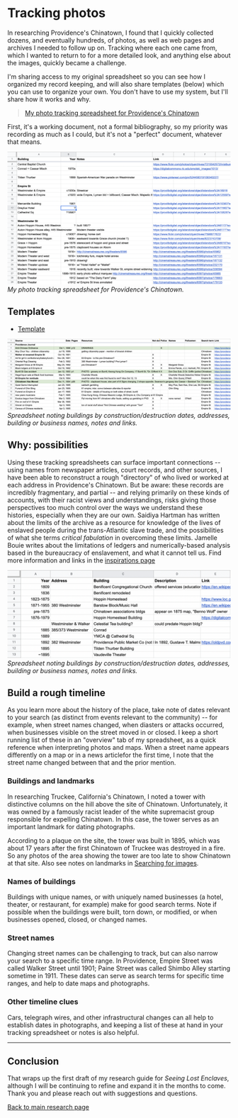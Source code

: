 # Tracking photos

In researching Providence's Chinatown, I found that I quickly collected dozens, and eventually hundreds, of photos, as well as web pages and archives I needed to follow up on. Tracking where each one came from, which I wanted to return to for a more detailed look, and anything else about the images, quickly became a challenge. 

I'm sharing access to my original spreadsheet so you can see how I organized my record keeping, and will also share templates (below) which you can use to organize your own. You don't have to use my system, but I'll share how it works and why. 

> [My photo tracking spreadsheet for Providence's Chinatown](https://docs.google.com/spreadsheets/d/1QN0UFXkYftnWY7G6bLlgcGm2uxCsbUcyRMfKfj_6y90/edit#gid=0)

First, it's a working document, not a formal bibliography, so my priority was recording as much as I could, but it's not a "perfect" document, whatever that means. 

![Screenshot of a photo tracking spreadsheet, with columns for Building, Year, Notes, and Link, and many entries organied by street name.](images/tracking-spreadsheet.png)
_My photo tracking spreadsheet for Providence's Chinatown._


## Templates 

* [Template](https://docs.google.com/spreadsheets/d/1na1BaZ8Op2iSwOGbWPYKhEflKvbEIm6IlLbMnkNj4TM/edit#gid=6183643)

![Screenshot of spreadsheet with columns Source, Date, Pages, Resources, Police, Names, Policemen, Search term, and Link, with short descriptions of articles about people, events, and addresses from the Providence Journal.](images/tracking-newspapers.png)
_Spreadsheet noting buildings by construction/destruction dates, addresses, building or business names, notes and links._


## Why: possibilities

Using these tracking spreadsheets can surface important connections -- using names from newspaper articles, court records, and other sources, I have been able to reconstruct a rough "directory" of who lived or worked at each address in Providence's Chinatown. But be aware: these records are incredibly fragmentary, and partial -- and relying primarily on these kinds of accounts, with their racist views and understandings, risks giving those perspectives too much control over the ways we understand these histories, especially when they are our own. Saidiya Hartman has written about the limits of the archive as a resource for knowledge of the lives of enslaved people during the trans-Atlantic slave trade, and the possibilities of what she terms _critical fabulation_ in overcoming these limits. Jamelle Bouie writes about the limitations of ledgers and numerically-based analysis based in the bureaucracy of enslavement, and what it cannot tell us. Find more information and links in the [inspirations page](/inspirations.md)

![Screenshot of spreadsheet of buildings listed by year, address, with descriptions and links.](images/tracking-buildings.png)
_Spreadsheet noting buildings by construction/destruction dates, addresses, building or business names, notes and links._


## Build a rough timeline

As you learn more about the history of the place, take note of dates relevant to your search (as distinct from events relevant to the community) -- for example, when street names changed, when diasters or attacks occurred, when businesses visible on the street moved in or closed. I keep a short running list of these in an "overview" tab of my spreadsheet, as a quick reference when interpreting photos and maps. When a street name appears differently on a map or in a news articlefor the first time, I note that the street name changed between that and the prior mention.


### Buildings and landmarks

In researching Truckee, California's Chinatown, I noted a tower with distinctive columns on the hill above the site of Chinatown. Unfortunately, it was owned by a famously racist leader of the white supremacist group responsible for expelling Chinatown. In this case, the tower serves as an important landmark for dating photographs. 

According to a plaque on the site, the tower was built in 1895, which was about 17 years after the first Chinatown of Truckee was destroyed in a fire. So any photos of the area showing the tower are too late to show Chinatown at that site. Also see notes on landmarks in [Searching for images](images.md). 


### Names of buildings

Buildings with unique names, or with uniquely named businesses (a hotel, theater, or restaurant, for example) make for good search terms. Note if possible when the buildings were built, torn down, or modified, or when businesses opened, closed, or changed names.


### Street names

Changing street names can be challenging to track, but can also narrow your search to a specific time range. In Providence, Empire Street was called Walker Street until 1901; Paine Street was called Shimbo Alley starting sometime in 1911. These dates can serve as search terms for specific time ranges, and help to date maps and photographs.


### Other timeline clues

Cars, telegraph wires, and other infrastructural changes can all help to establish dates in photographs, and keeping a list of these at hand in your tracking spreadsheet or notes is also helpful.


----

## Conclusion

That wraps up the first draft of my research guide for _Seeing Lost Enclaves_, although I will be continuing to refine and expand it in the months to come. Thank you and please reach out with suggestions and questions.

[Back to main research page](research/) 
